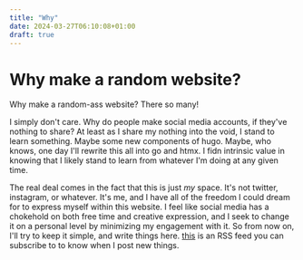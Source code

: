 ```yaml
---
title: "Why"
date: 2024-03-27T06:10:08+01:00
draft: true
---
```


# Why make a random website?
Why make a random-ass website? There so many!

I simply don't care. Why do people make social media accounts, if they've nothing to share? At least as I share my nothing into the void, I stand to learn something. Maybe some new components of hugo. Maybe, who knows, one day I'll rewrite this all into go and htmx. I fidn intrinsic value in knowing that I likely stand to learn from whatever I'm doing at any given time.

The real deal comes in the fact that this is just *my* space. It's not twitter, instagram, or whatever. It's me, and I have all of the freedom I could dream for to express myself within this website. I feel like social media has a chokehold on both free time and creative expression, and I seek to change it on a personal level by minimizing my engagement with it. So from now on, I'll try to keep it simple, and write things here. [this](url) is an RSS feed you can subscribe to to know when I post new things.
